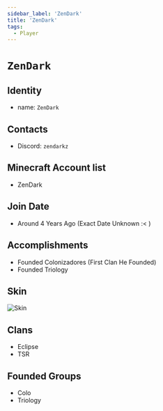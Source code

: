 ```yaml
---
sidebar_label: 'ZenDark'
title: 'ZenDark'
tags:
  - Player
---
```


# `ZenDark`

## Identity
* name: `ZenDark` 

## Contacts
* Discord: `zendarkz`

## Minecraft Account list
* ZenDark

## Join Date
* Around 4 Years Ago (Exact Date Unknown :< )

## Accomplishments
* Founded Colonizadores (First Clan He Founded)
* Founded Triology

## Skin
![Skin](https://s.namemc.com/3d/skin/body.png?id=f9a71ba256f0b487&model=classic&width=256&height=256)

## Clans 
* Eclipse 
* TSR


## Founded Groups
* Colo
* Triology